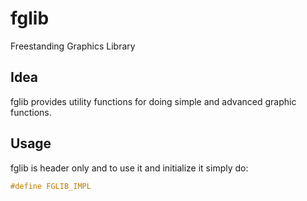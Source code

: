 # fglib

Freestanding Graphics Library

## Idea

fglib provides utility functions for doing simple and advanced graphic functions.

## Usage

fglib is header only and to use it and initialize it simply do:
```cpp
#define FGLIB_IMPL
